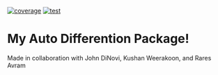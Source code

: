 [![coverage](https://github.com/Adam-Boesky/Auto_Diff/actions/workflows/coverage.yml/badge.svg)](https://github.com/Adam-Boesky/Auto_Diff/actions/workflows/coverage.yml)
[![test](https://github.com/Adam-Boesky/Auto_Diff/actions/workflows/test.yml/badge.svg)](https://github.com/Adam-Boesky/Auto_Diff/actions/workflows/test.yml)

# My Auto Differention Package!
Made in collaboration with John DiNovi, Kushan Weerakoon, and Rares Avram
